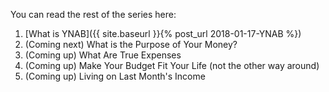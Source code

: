 You can read the rest of the series here:

1. [What is YNAB]({{ site.baseurl }}{% post_url 2018-01-17-YNAB %}) 
2. (Coming next) What is the Purpose of Your Money? 
3. (Coming up) What Are True Expenses
4. (Coming up) Make Your Budget Fit Your Life (not the other way around)
5. (Coming up) Living on Last Month's Income